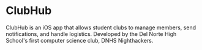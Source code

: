 # ClubHub
ClubHub is an iOS app that allows student clubs to manage members, send notifications, and handle logistics. Developed by the Del Norte High School's first computer science club, DNHS Nighthackers.
